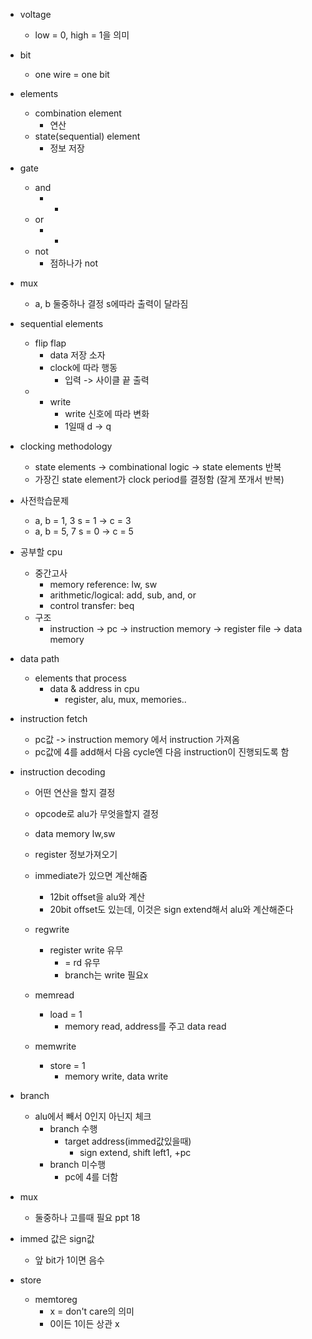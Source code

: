 - voltage
	- low = 0, high = 1을 의미
- bit
	- one wire = one bit
- elements
	- combination element
		- 연산
	- state(sequential) element
		- 정보 저장

- gate
	- and
		- *
	- or
		- +
	- not
		- 점하나가 not
- mux
	- a, b 둘중하나 결정 s에따라 출력이 달라짐

- sequential elements 
	- flip flap
		- data 저장 소자
		- clock에 따라 행동
			- 입력 -> 사이클 끝 출력
	- + write
		- write 신호에 따라 변화
		- 1일때 d -> q
- clocking methodology
	- state elements -> combinational logic -> state elements 반복
	- 가장긴 state element가 clock period를 결정함 (잘게 쪼개서 반복)
- 사전학습문제
	- a, b = 1, 3 s = 1 -> c = 3
	- a, b = 5, 7 s = 0 -> c = 5

-  공부할 cpu
	- 중간고사
		- memory reference: lw, sw
		- arithmetic/logical: add, sub, and, or
		- control transfer: beq
	- 구조
		- instruction -> pc -> instruction memory -> register file -> data memory

- data path
	- elements that process
		- data & address in cpu
			- register, alu, mux, memories..

- instruction fetch
	- pc값 -> instruction memory 에서 instruction 가져옴
	- pc값에 4를 add해서 다음 cycle엔 다음 instruction이 진행되도록 함
- instruction decoding
	- 어떤 연산을 할지 결정
	- opcode로 alu가 무엇을할지 결정
	- data memory lw,sw
	- register 정보가져오기
	- immediate가 있으면 계산해줌
		- 12bit offset을 alu와 계산
		- 20bit offset도 있는데, 이것은 sign extend해서 alu와 계산해준다
	
	- regwrite
		- register write 유무
			- = rd 유무
			- branch는 write 필요x
	- memread
		- load = 1
			- memory read, address를 주고 data read
	- memwrite
		- store = 1
			- memory write, data write

- branch
	- alu에서 빼서 0인지 아닌지 체크
		- branch 수행
			- target address(immed값있을때)
				- sign extend, shift left1, +pc
		- branch 미수행
			- pc에 4를 더함

- mux
	- 둘중하나 고를때 필요 ppt 18

- immed 값은 sign값
	- 앞 bit가 1이면 음수

- store
	- memtoreg
		- x = don't care의 의미
		- 0이든 1이든 상관 x
